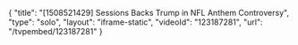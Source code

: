 {
    "title": "[1508521429] Sessions Backs Trump in NFL Anthem Controversy",
    "type": "solo",
    "layout": "iframe-static",
    "videoId": "123187281",
    "url": "\/tvpembed\/123187281"
}